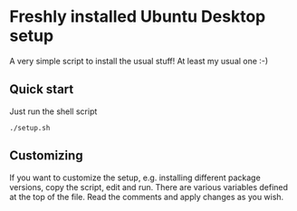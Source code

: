 # Freshly installed Ubuntu Desktop setup

A very simple script to install the usual stuff! At least my usual one :-) 

## Quick start 

Just run the shell script

    ./setup.sh
    
## Customizing

If you want to customize the setup, e.g. installing different package versions, copy the script, edit and run. There are various variables defined at the top of the file. Read the comments and apply changes as you wish.


 
